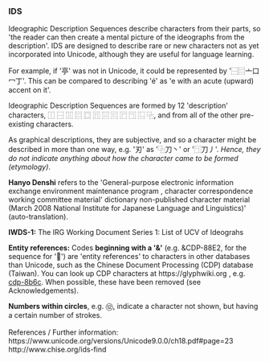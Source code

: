 <h3>IDS</h3><p>Ideographic Description Sequences describe characters from their parts, so 'the reader can then create a mental picture of the ideographs from the description'. IDS are designed to describe rare or new characters not as yet incorporated into Unicode, although they are useful for language learning.</p><p>For example, if '亭' was not in Unicode, it could be represented by '⿱⿳亠口冖丁'. This can be compared to describing 'é' as 'e with an acute (upward) accent on it'. </p><p>Ideographic Description Sequences are formed by 12 'description' characters, ⿰ ⿱ ⿲ ⿳ ⿴ ⿵ ⿶ ⿷ ⿸ ⿹ ⿺ ⿻, and from all of the other pre-existing characters.</p><p>As graphical descriptions, they are subjective, and so a character might be described in more than one way, e.g. '刃' as '⿻刀丶' or '⿹刀丿'. <i>Hence, they do not indicate anything about how the character came to be formed (etymology)</i>. </p><p><b>Hanyo Denshi</b> refers to the 'General-purpose electronic information exchange environment maintenance program , character correspondence working committee material' dictionary non-published character material (March 2008 National Institute for Japanese Language and Linguistics)' (auto-translation).</p><p><b>IWDS-1:</b> The IRG Working Document Series 1: List of UCV of Ideograhs</p><p><b>Entity references:</b> Codes <b>beginning with a '&'</b> (e.g. &CDP-88E2, for the sequence for '𥹐') are 'entity references' to characters in other databases than Unicode, such as the Chinese Document Processing (CDP) database (Taiwan). You can look up CDP characters at https://glyphwiki.org , e.g. <a href=https://glyphwiki.org/wiki/cdp-8b6c>cdp-8b6c</a>. When possible, these have been removed (see Acknowledgements).</p><p><b>Numbers within circles</b>, e.g. ⑫, indicate a character not shown, but having a certain number of strokes.<br><br>References / Further information:<br>https://www.unicode.org/versions/Unicode9.0.0/ch18.pdf#page=23<br>http://www.chise.org/ids-find
